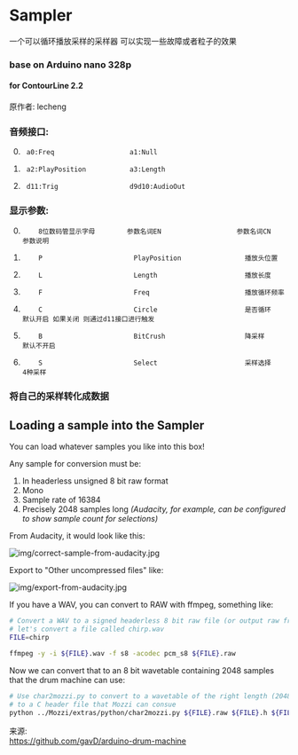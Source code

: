 # Sampler  
一个可以循环播放采样的采样器 可以实现一些故障或者粒子的效果  
### base on Arduino nano 328p
#### for ContourLine 2.2   
原作者: lecheng  

### 音频接口:  

0.      a0:Freq                   a1:Null
1.      a2:PlayPosition           a3:Length
2.      d11:Trig                  d9d10:AudioOut    

### 显示参数:  

 0.         8位数码管显示字母        参数名词EN                   参数名词CN                    参数说明
 1.         P                       PlayPosition                播放头位置                    
 2.         L                       Length                      播放长度                      
 3.         F                       Freq                        播放循环频率                  
 4.         C                       Circle                      是否循环                      默认开启 如果关闭 则通过d11接口进行触发
 4.         B                       BitCrush                    降采样                        默认不开启
 5.         S                       Select                      采样选择                      4种采样                    
         
### 将自己的采样转化成数据


Loading a sample into the Sampler
--

You can load whatever samples you like into this box!

Any sample for conversion must be:
1. In headerless unsigned 8 bit raw format
2. Mono
3. Sample rate of 16384
4. Precisely 2048 samples long _(Audacity, for example, can be configured to show sample count for selections)_

From Audacity, it would look like this:

![img/correct-sample-from-audacity.jpg](img/correct-sample-from-audacity.jpg)

Export to "Other uncompressed files" like:

![img/export-from-audacity.jpg](img/export-from-audacity.jpg)

If you have a WAV, you can convert to RAW with ffmpeg, something like:

```bash
# Convert a WAV to a signed headerless 8 bit raw file (or output raw from your audio editor)
# let's convert a file called chirp.wav
FILE=chirp

ffmpeg -y -i ${FILE}.wav -f s8 -acodec pcm_s8 ${FILE}.raw
```

Now we can convert that to an 8 bit wavetable containing 2048 samples that the drum machine can use:

```bash
# Use char2mozzi.py to convert to a wavetable of the right length (2048)
# to a C header file that Mozzi can consue
python ../Mozzi/extras/python/char2mozzi.py ${FILE}.raw ${FILE}.h ${FILE} 16384
```
来源:  
https://github.com/gavD/arduino-drum-machine